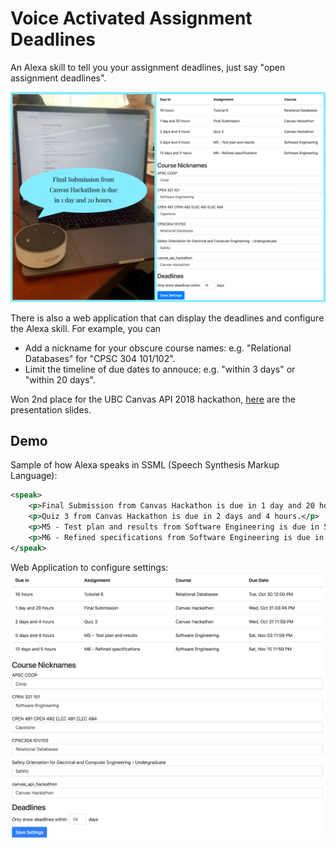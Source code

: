 # Voice Activated Assignment Deadlines

An Alexa skill to tell you your assignment deadlines, just say "open assignment deadlines".

<img src="splashscreen.jpg" alt="Splash Screen">

There is also a web application that can display the deadlines and configure the Alexa skill. For example, you can
- Add a nickname for your obscure course names: e.g. "Relational Databases" for "CPSC 304 101/102".
- Limit the timeline of due dates to annouce: e.g. "within 3 days" or "within 20 days".

Won 2nd place for the UBC Canvas API 2018 hackathon, [here](/slides/Voice-Activation-Deadline-Hackathon-Presentation.pptx) are the presentation slides.

## Demo
Sample of how Alexa speaks in SSML (Speech Synthesis Markup Language):
```xml
<speak>
    <p>Final Submission from Canvas Hackathon is due in 1 day and 20 hours.</p>
    <p>Quiz 3 from Canvas Hackathon is due in 2 days and 4 hours.</p>
    <p>M5 - Test plan and results from Software Engineering is due in 5 days and 4 hours.</p>
    <p>M6 - Refined specifications from Software Engineering is due in 12 days and 5 hours.</p>
</speak>
```

Web Application to configure settings:
<img src="websettings.png" alt="Web Application Settings">
